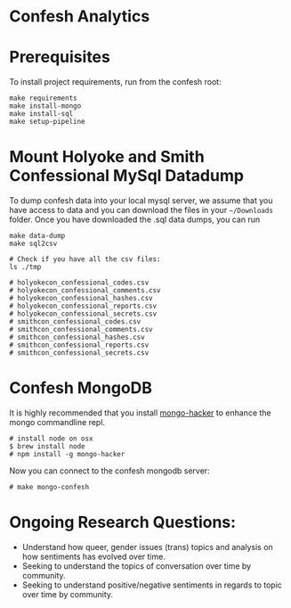 # Confesh Analytics

# Prerequisites

To install project requirements, run from the confesh root:
```
make requirements
make install-mongo
make install-sql
make setup-pipeline
```

#  Mount Holyoke and Smith Confessional MySql Datadump

To dump confesh data into your local mysql server, we assume that you have
access to data and you can download the files in your `~/Downloads` folder.
Once you have downloaded the .sql data dumps, you can run

```
make data-dump
make sql2csv

# Check if you have all the csv files:
ls ./tmp

# holyokecon_confessional_codes.csv
# holyokecon_confessional_comments.csv
# holyokecon_confessional_hashes.csv
# holyokecon_confessional_reports.csv
# holyokecon_confessional_secrets.csv
# smithcon_confessional_codes.csv
# smithcon_confessional_comments.csv
# smithcon_confessional_hashes.csv
# smithcon_confessional_reports.csv
# smithcon_confessional_secrets.csv
```

# Confesh MongoDB

It is highly recommended that you install [mongo-hacker](https://github.com/TylerBrock/mongo-hacker)
to enhance the mongo commandline repl.
```
# install node on osx
$ brew install node
# npm install -g mongo-hacker
```

Now you can connect to the confesh mongodb server:
```
# make mongo-confesh
```

# Ongoing Research Questions:

- Understand how queer, gender issues (trans) topics and analysis on how sentiments has evolved over time.
- Seeking to understand the topics of conversation over time by community.
- Seeking to understand positive/negative sentiments in regards to topic over time by community.
